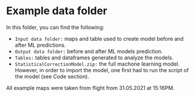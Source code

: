 # Example data folder
In this folder, you can find the following:
- `Input data folder:` maps and table used to create model before and after ML predictions.
- `Output data folder:` before and after ML models prediction.
- `Tables:` tables and dataframes generated to analyze the models. 
- `StatisticalCorrectionModel.zip:` the full machone learning model. However, in order to import the model, one first had to run the script of the model (see Code section).

All example maps  were taken from flight from 31.05.2021 at 15:16PM.

